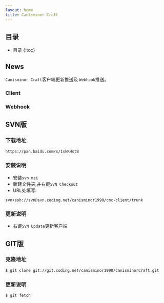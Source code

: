 ```yaml
---
layout: home
title: Canisminor Craft
---
```


## 目录

* 目录
{:toc}

## News
   
`Canisminor Craft`客户端更新推送及 `Webhook`推送。
    
### Client

<div class="w-group" id="client"></div>

### Webhook
    
<div class="w-group" id="webhook"></div>

## SVN版

### 下载地址

```sh
https://pan.baidu.com/s/1skKHstB
```

### 安装说明

- 安装`svn.msi`
- 新建文件夹,并右键`SVN Checkout`
- URL处填写:

```
svn+ssh://svn@svn.coding.net/canisminor1990/cmc-client/trunk
```

### 更新说明

- 右键`SVN Update`更新客户端

## GIT版

### 克隆地址

```bash
$ git clone git://git.coding.net/canisminor1990/CanisminorCraft.git
```

### 更新说明

```bash
$ git fetch
```